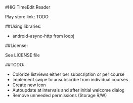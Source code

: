 #HiG TimeEdit Reader

Play store link: TODO


##Using libraries:

* android-async-http from loopj

##License:

See LICENSE file

##TODO:

* Colorize listviews either per subscription or per course
* Implement swipe to unsubscribe from individual courses
* Create new icon
* Autoupdate at intervals and after initial welcome dialog
* Remove unneeded permissions (Storage R/W)